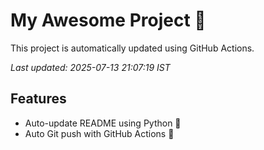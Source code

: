 # My Awesome Project 🚀

This project is automatically updated using GitHub Actions.

_Last updated: 2025-07-13 21:07:19 IST_

## Features
- Auto-update README using Python 🐍
- Auto Git push with GitHub Actions 🤖
